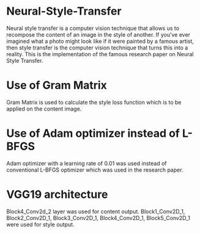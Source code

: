 # Neural-Style-Transfer
Neural style transfer is a computer vision technique that allows us to recompose the content of an image in the style of another. If you’ve ever imagined what a photo might look like if it were painted by a famous artist, then style transfer is the computer vision technique that turns this into a reality. This is the implementation of the famous research paper on Neural Style Transfer. 

# Use of Gram Matrix
Gram Matrix is used to calculate the style loss function which is to be applied on the content image.

# Use of Adam optimizer instead of L-BFGS
Adam optimizer with a learning rate of 0.01 was used instead of conventional L-BFGS optimizer which was used in the research paper.

# VGG19 architecture
Block4_Conv2d_2 layer was used for content output.
Block1_Conv2D_1, Block2_Conv2D_1, Block3_Conv2D_1, Block4_Conv2D_1, Block5_Conv2D_1 were used for style output.
